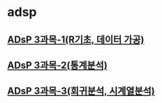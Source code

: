 # adsp

## [ADsP 3과목-1(R기초, 데이터 가공)](https://github.com/Hyeok95/adsp/blob/main/ADsP3%EA%B3%BC%EB%AA%A9-1.md)
## [ADsP 3과목-2(통계분석)](https://github.com/Hyeok95/adsp/blob/main/ADsP3%EA%B3%BC%EB%AA%A9-2.md)
## [ADsP 3과목-3(회귀분석, 시계열분석)](https://github.com/Hyeok95/adsp/blob/main/ADsP3%EA%B3%BC%EB%AA%A9-3.md)
